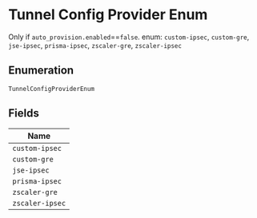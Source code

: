 
# Tunnel Config Provider Enum

Only if `auto_provision.enabled`==`false`. enum: `custom-ipsec`, `custom-gre`, `jse-ipsec`, `prisma-ipsec`, `zscaler-gre`, `zscaler-ipsec`

## Enumeration

`TunnelConfigProviderEnum`

## Fields

| Name |
|  --- |
| `custom-ipsec` |
| `custom-gre` |
| `jse-ipsec` |
| `prisma-ipsec` |
| `zscaler-gre` |
| `zscaler-ipsec` |

